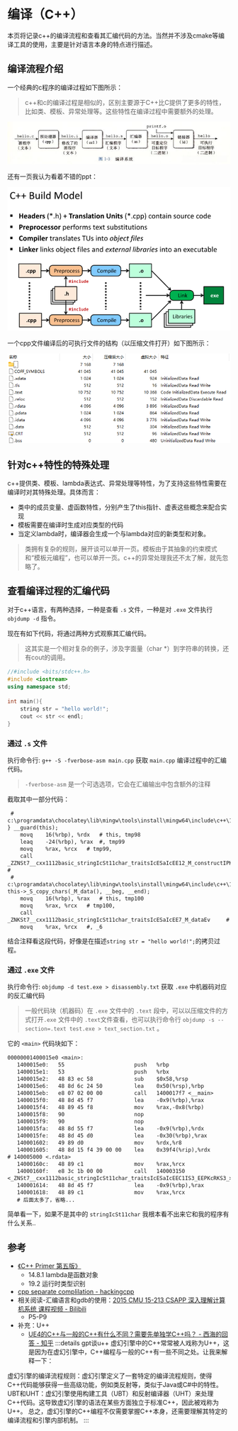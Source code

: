 # 编译（C++）

本页将记录c++的编译流程和查看其汇编代码的方法。当然并不涉及cmake等编译工具的使用，主要是针对语言本身的特点进行描述。

## 编译流程介绍

一个经典的c程序的编译过程如下图所示：
> c++和c的编译过程是相似的，区别主要源于C++比C提供了更多的特性，比如类、模板、异常处理等。这些特性在编译过程中需要额外的处理。

<img src='../img/cpp_compile-1.jpg'>

还有一页我认为看着不错的ppt：

<img src='../img/cpp_compile-3.png' width="600">

一个cpp文件编译后的可执行文件的结构（以压缩文件打开）如下图所示：

<img src='../img/cpp_compile-2.png' width="600">

## 针对c++特性的特殊处理

c++提供类、模板、lambda表达式、异常处理等特性，为了支持这些特性需要在编译时对其特殊处理。具体而言：
- 类中的成员变量、虚函数特性，分别产生了this指针、虚表这些概念来配合实现
- 模板需要在编译时生成对应类型的代码
- 当定义lambda时，编译器会生成一个与lambda对应的新类型和对象。
> 类拥有复杂的规则，展开谈可以单开一页。模板由于其抽象的约束模式和“模板元编程”，也可以单开一页。c++的异常处理我还不太了解，就先忽略了。

## 查看编译过程的汇编代码

对于c++语言，有两种选择，一种是查看 `.s` 文件，一种是对 `.exe` 文件执行 `objdump -d` 指令。

现在有如下代码，将通过两种方式观察其汇编代码。
> 这其实是一个相对复杂的例子，涉及字面量（char *）到字符串的转换，还有cout的调用。

```cpp
//#include <bits/stdc++.h>
#include <iostream>
using namespace std;

int main(){
    string str = "hello world!";
    cout << str << endl;
}
```

### **通过 `.s` 文件**

执行命令行: `g++ -S -fverbose-asm main.cpp` 获取 `main.cpp` 编译过程中的汇编代码。

> `-fverbose-asm` 是一个可选选项，它会在汇编输出中包含额外的注释

截取其中一部分代码：

```
 # c:\programdata\chocolatey\lib\mingw\tools\install\mingw64\include\c++\12.2.0\bits\basic_string.tcc:241: 	} __guard(this);
	movq	16(%rbp), %rdx	 # this, tmp98
	leaq	-24(%rbp), %rax	 #, tmp99
	movq	%rax, %rcx	 # tmp99,
	call	_ZZNSt7__cxx1112basic_stringIcSt11char_traitsIcESaIcEE12_M_constructIPKcEEvT_S8_St20forward_iterator_tagEN6_GuardC1EPS4_	 #
 # c:\programdata\chocolatey\lib\mingw\tools\install\mingw64\include\c++\12.2.0\bits\basic_string.tcc:243: 	this->_S_copy_chars(_M_data(), __beg, __end);
	movq	16(%rbp), %rax	 # this, tmp100
	movq	%rax, %rcx	 # tmp100,
	call	_ZNKSt7__cxx1112basic_stringIcSt11char_traitsIcESaIcEE7_M_dataEv	 #
	movq	%rax, %rcx	 #, _6
```

结合注释看这段代码，好像是在描述`string str = "hello world!";`的拷贝过程。

### **通过 `.exe` 文件**

执行命令行: `objdump -d test.exe > disassembly.txt` 获取 `.exe` 中机器码对应的反汇编代码

> 一般代码块（机器码）在 `.exe` 文件中的 `.text` 段中，可以以压缩文件的方式打开`.exe` 文件中的 `.text`文件查看，也可以执行命令行 `objdump -s --section=.text test.exe > text_section.txt` 。

它的 `<main>` 代码块如下：

```
00000001400015e0 <main>:
   1400015e0:	55                   	push   %rbp
   1400015e1:	53                   	push   %rbx
   1400015e2:	48 83 ec 58          	sub    $0x58,%rsp
   1400015e6:	48 8d 6c 24 50       	lea    0x50(%rsp),%rbp
   1400015eb:	e8 07 02 00 00       	call   1400017f7 <__main>
   1400015f0:	48 8d 45 f7          	lea    -0x9(%rbp),%rax
   1400015f4:	48 89 45 f8          	mov    %rax,-0x8(%rbp)
   1400015f8:	90                   	nop
   1400015f9:	90                   	nop
   1400015fa:	48 8d 55 f7          	lea    -0x9(%rbp),%rdx
   1400015fe:	48 8d 45 d0          	lea    -0x30(%rbp),%rax
   140001602:	49 89 d0             	mov    %rdx,%r8
   140001605:	48 8d 15 f4 39 00 00 	lea    0x39f4(%rip),%rdx        # 140005000 <.rdata>
   14000160c:	48 89 c1             	mov    %rax,%rcx
   14000160f:	e8 3c 1b 00 00       	call   140003150 <_ZNSt7__cxx1112basic_stringIcSt11char_traitsIcESaIcEEC1IS3_EEPKcRKS3_>
   140001614:	48 8d 45 f7          	lea    -0x9(%rbp),%rax
   140001618:	48 89 c1             	mov    %rax,%rcx
   # 后面太多了，省略...
```

简单看一下，如果不是其中的 `stringIcSt11char` 我根本看不出来它和我的程序有什么关系..

## 参考
- [《C++ Primer 第五版》](https://book.douban.com/subject/10505113/)
    - 14.8.1 lambda是函数对象
    - 19.2 运行时类型识别
- [cpp separate complilation - hackingcpp](https://hackingcpp.com/cpp/lang/separate_compilation.html)
- 相关阅读-汇编语言和gdb的使用：[2015 CMU 15-213 CSAPP 深入理解计算机系统 课程视频 - Bilibili](https://www.bilibili.com/video/BV1iW411d7hd?p=5)
    - P5-P9
- 补充：U++
    - [UE4的C++与一般的C++有什么不同？需要先单独学C++吗？ - 西海的回答 - 知乎](https://www.zhihu.com/question/397725385/answer/1251427434)
:::details gpt谈u++
虚幻引擎中的C++常常被人戏称为U++，这是因为在虚幻引擎中，C++编程与一般的C++有一些不同之处。让我来解释一下：

虚幻引擎的编译流程规则：虚幻引擎定义了一套特定的编译流程规则，使得C++代码能够获得一些高级功能，例如类反射等，类似于Java或C#中的特性。
UBT和UHT：虚幻引擎使用构建工具（UBT）和反射编译器（UHT）来处理C++代码。这导致虚幻引擎的语法在某些方面独立于标准C++，因此被戏称为U++。
总之，虚幻引擎的C++编程不仅需要掌握C++本身，还需要理解其特定的编译流程和引擎内部机制。
:::